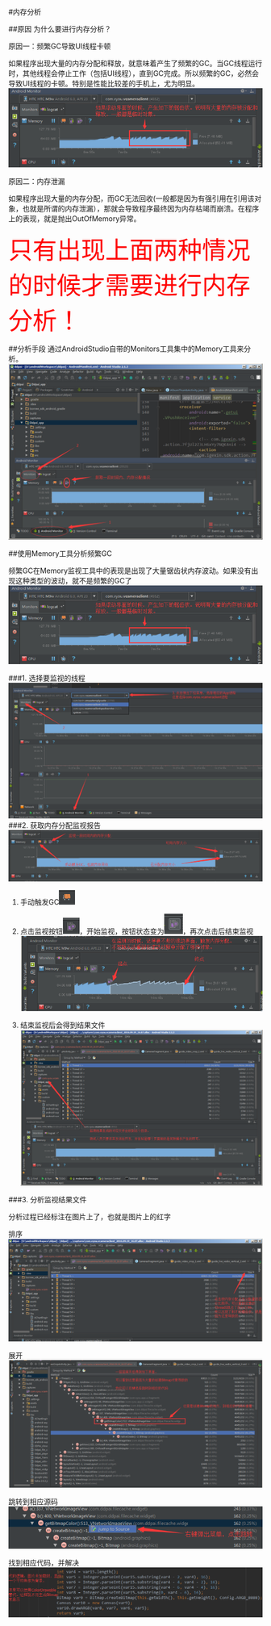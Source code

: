 #内存分析

##原因
为什么要进行内存分析？

原因一：频繁GC导致UI线程卡顿

如果程序出现大量的内存分配和释放，就意味着产生了频繁的GC。当GC线程运行时，其他线程会停止工作（包括UI线程），直到GC完成。所以频繁的GC，必然会导致UI线程的卡顿。特别是性能比较差的手机上，尤为明显。
![](QQ截图20160919160146.png)

原因二：内存泄漏

如果程序出现大量的内存分配，而GC无法回收(一般都是因为有强引用在引用该对象，也就是所谓的内存泄漏），那就会导致程序最终因为内存枯竭而崩溃。在程序上的表现，就是抛出OutOfMemory异常。

<font color=FF0000 size=7 >只有出现上面两种情况的时候才需要进行内存分析！</font>

##分析手段
通过AndroidStudio自带的Monitors工具集中的Memory工具来分析。
![Memory](QQ截图20160919105544.png)

##使用Memory工具分析频繁GC

频繁GC在Memory监视工具中的表现是出现了大量锯齿状内存波动。如果没有出现这种类型的波动，就不是频繁的GC了
![](QQ截图20160919160146.png)

###1. 选择要监视的线程
![选择进程](QQ截图20160919172524.png)
###2. 获取内存分配监视报告
![功能](QQ截图20160919173133.png)

1. 手动触发GC![GC](QQ截图20160919173421.png) 
2. 点击监视按钮![检测按钮](QQ截图20160919173345.png)，开始监视，按钮状态变为![](QQ截图20160919173923.png)，再次点击后结束监视
![监视](QQ截图20160919161032.png)

3. 结束监视后会得到结果文件
![](QQ截图20160919161329.png)

###3. 分析监视结果文件

分析过程已经标注在图片上了，也就是图片上的红字

排序
![排序](QQ截图20160919161637.png)

展开
![展开](QQ截图20160919162026.png)

跳转到相应源码
![](QQ截图20160919162118.png)

找到相应代码，并解决
![](QQ截图20160919165522.png)

